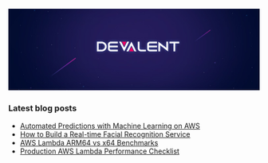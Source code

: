 <p align="center">
  <img src="https://github.com/Devalent/.github/blob/main/profile/header.jpeg?raw=true" alt="Devalent"/>
</p>

### Latest blog posts

<!-- BLOG-POST-LIST:START -->
- [Automated Predictions with Machine Learning on AWS](https://devalent.com/blog/automated-predictions-with-machine-learning-on-aws/)
- [How to Build a Real-time Facial Recognition Service](https://devalent.com/blog/how-to-build-a-real-time-facial-recognition-service/)
- [AWS Lambda ARM64 vs x64 Benchmarks](https://devalent.com/blog/aws-lambda-arm64-vs-x64-benchmarks/)
- [Production AWS Lambda Performance Checklist](https://devalent.com/blog/production-aws-lambda-performance-checklist/)
<!-- BLOG-POST-LIST:END -->

